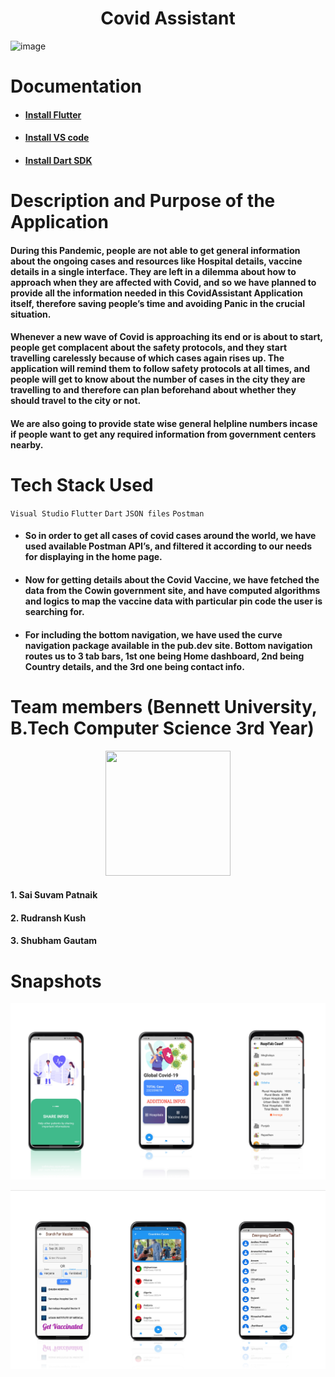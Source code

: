 <h1 align="center">Covid Assistant</h1>


![image](https://user-images.githubusercontent.com/56691960/134782892-5231bb0b-93c2-44ae-8fd9-6f1b6a5b1d53.png)
# Documentation
* #### [Install Flutter](https://flutter.dev/docs/get-started/install)

* #### [Install VS code](https://code.visualstudio.com/download)

* #### [Install Dart SDK](https://dart.dev/get-dart)

# Description and Purpose of the Application 

#### During this Pandemic, people are not able to get general information about the ongoing cases and resources like Hospital details, vaccine details in a single interface. They are left in a dilemma about how to approach when they are affected with Covid, and so we have planned to provide all the information needed in this CovidAssistant Application itself, therefore saving people’s time and avoiding Panic in the crucial situation.


#### Whenever a new wave of Covid is approaching its end or is about to start, people get complacent about the safety protocols, and they start travelling carelessly because of which cases again rises up. The application will remind them to follow safety protocols at all times, and people will get to know about the number of cases in the city they are travelling to and therefore can plan beforehand about whether they should travel to the city or not.


#### We are also going to provide state wise general helpline numbers incase if people want to get any required information from government centers nearby.


# Tech Stack Used

`Visual Studio` `Flutter` `Dart` `JSON files` `Postman`

* #### So in order to get all cases of covid cases around the world, we have used available Postman API’s, and filtered it according to our needs for displaying in the home page.


* #### Now for getting details about the Covid Vaccine, we have fetched the data from the Cowin government site, and have computed algorithms and logics to map the vaccine data with particular pin code the user is searching for.


* #### For including the bottom navigation, we have used the curve navigation package available in the pub.dev site. Bottom navigation routes us to 3 tab bars, 1st one being Home dashboard, 2nd being Country details, and the 3rd one being contact info.

# Team members (Bennett University, B.Tech Computer Science 3rd Year) 

<p align="center">
  <img width="200" height="200" src="https://www.bennett.edu.in/wp-content/uploads/2017/11/logoPhoto-1.png">
</p>


#### 1. Sai Suvam Patnaik 
#### 2. Rudransh Kush
#### 3. Shubham Gautam

# Snapshots

![Iamge](https://github.com/rudransh2000/CovidAssistant/blob/main/Snapshots/2.png)


![Image](https://github.com/rudransh2000/CovidAssistant/blob/main/Snapshots/1.png)



